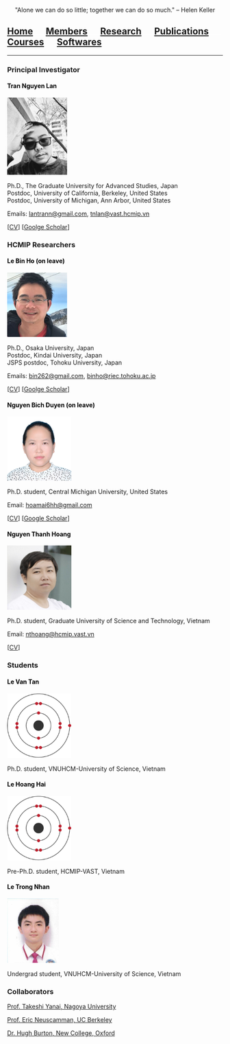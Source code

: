 <p align="center">
"Alone we can do so little; together we can do so much." – Helen Keller
</p>

## [Home](index.md)<img src="test_space.png" width="30" height="1">[<ins>Members</ins>](members.md)<img src="test_space.png" width="30" height="1">[Research](research.md)<img src="test_space.png" width="30" height="1">[Publications](publications.md)<img src="test_space.png" width="30" height="1">[Courses](courses.md)<img src="test_space.png" width="30" height="1">[Softwares](softwares.md)

<hr style="solid blue">

### **Principal Investigator**
#### <span style="color:black"> **Tran Nguyen Lan** </span> 
<img src="Lan2.jpg" width="140" height="180">

<p>Ph.D., The Graduate University for Advanced Studies, Japan<br>
Postdoc, University of California, Berkeley, United States<br>
Postdoc, University of Michigan, Ann Arbor, United States</p>

Emails: <lantrann@gmail.com>, <tnlan@vast.hcmip.vn>

[[CV](LanTran_CV_0421.pdf)] [[Goolge Scholar](https://scholar.google.com/citations?user=fatZlQ0AAAAJ&hl=vi)]

### **HCMIP Researchers**
  
#### <span style="color:black"> **Le Bin Ho** (on leave) </span> 

<img src="BinHo.jpg" width="140" height="150">

<p> Ph.D., Osaka University, Japan <br>
 Postdoc, Kindai University, Japan <br>
JSPS postdoc, Tohoku University, Japan </p>

Emails: <bin262@gmail.com>, <binho@riec.tohoku.ac.jp>

[[CV](DrLeBinHo-CV.pdf)] [[Goolge Scholar](https://scholar.google.com/citations?user=jyPh9UcAAAAJ&hl=vi)]

#### <span style="color:black"> **Nguyen Bich Duyen** (on leave) </span> 

<img src="Duyen.jpg" width="150" height="150">
  
Ph.D. student, Central Michigan University, United States

Email: <hoamai6hh@gmail.com> 

[[CV](NguyenBichDuyen-EN.pdf)] [[Google Scholar](https://scholar.google.com/citations?user=f-3TeB8AAAAJ&hl=vi)]

#### <span style="color:black"> **Nguyen Thanh Hoang** </span> 

<img src="Hoang.jpg" width="150" height="150">
  
Ph.D. student, Graduate University of Science and Technology, Vietnam

Email: <nthoang@hcmip.vast.vn>

[[CV](NguyenThanhHoang-CV.pdf)]

### **Students**

#### <span style="color:black"> **Le Van Tan** </span>

<img src="Tan2.jpg" width="150" height="150">
  
Ph.D. student, VNUHCM-University of Science, Vietnam

#### <span style="color:black"> **Le Hoang Hai**  </span>

<img src="Hai2.jpg" width="150" height="150">

Pre-Ph.D. student, HCMIP-VAST, Vietnam

#### <span style="color:black"> **Le Trong Nhan**  </span>

<img src="Nhan.jpg" width="120" height="150">
  
Undergrad student, VNUHCM-University of Science, Vietnam
  
### **Collaborators**
  [Prof. Takeshi Yanai, Nagoya University](https://www.iaqms.org/members/yanai.php)

  [Prof. Eric Neuscamman, UC Berkeley](https://neuscammanlab.com/)

  [Dr. Hugh Burton, New College, Oxford](https://www.hughburton.com/)
